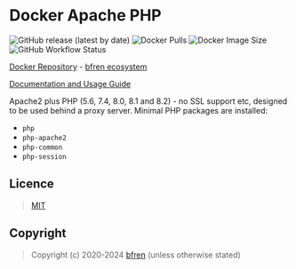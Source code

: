 # Docker Apache PHP

![GitHub release (latest by date)](https://img.shields.io/github/v/release/bfren/docker-apache-php) ![Docker Pulls](https://img.shields.io/endpoint?url=https%3A%2F%2Fbfren.dev%2Fdocker%2Fpulls%2Fapache-php) ![Docker Image Size](https://img.shields.io/endpoint?url=https%3A%2F%2Fbfren.dev%2Fdocker%2Fsize%2Fapache-php) ![GitHub Workflow Status](https://img.shields.io/github/actions/workflow/status/bfren/docker-apache-php/dev.yml?branch=main)

[Docker Repository](https://hub.docker.com/r/bfren/apache-php) - [bfren ecosystem](https://github.com/bfren/docker)

[Documentation and Usage Guide](https://docs.bfren.dev/docker/base-images/apache-php)

Apache2 plus PHP (5.6, 7.4, 8.0, 8.1 and 8.2) - no SSL support etc, designed to be used behind a proxy server.  Minimal PHP packages are installed:

* `php`
* `php-apache2`
* `php-common`
* `php-session`

## Licence

> [MIT](https://mit.bfren.dev/2020)

## Copyright

> Copyright (c) 2020-2024 [bfren](https://bfren.dev) (unless otherwise stated)
